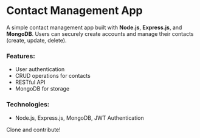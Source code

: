 # Contact Management App

A simple contact management app built with **Node.js**, **Express.js**, and **MongoDB**. Users can securely create accounts and manage their contacts (create, update, delete). 

### Features:
- User authentication
- CRUD operations for contacts
- RESTful API
- MongoDB for storage

### Technologies:
- Node.js, Express.js, MongoDB, JWT Authentication

Clone and contribute!
